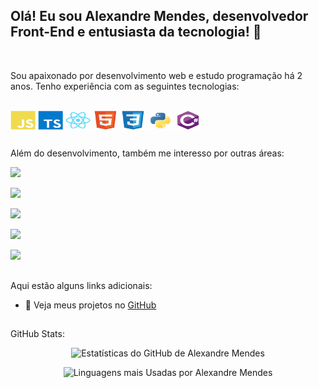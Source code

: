 ## Olá! Eu sou Alexandre Mendes, desenvolvedor Front-End e entusiasta da tecnologia! 👋

<div style="display: inline_block"><br>
  <p>Sou apaixonado por desenvolvimento web e estudo programação há 2 anos. Tenho experiência com as seguintes tecnologias:</p>
  
  <div style="display: inline_block"><br>
  <img align="center" alt="Rafa-Js" height="30" width="40" src="https://raw.githubusercontent.com/devicons/devicon/master/icons/javascript/javascript-plain.svg">
  <img align="center" alt="Rafa-Ts" height="30" width="40" src="https://raw.githubusercontent.com/devicons/devicon/master/icons/typescript/typescript-plain.svg">
  <img align="center" alt="Rafa-React" height="30" width="40" src="https://raw.githubusercontent.com/devicons/devicon/master/icons/react/react-original.svg">
  <img align="center" alt="Rafa-HTML" height="30" width="40" src="https://raw.githubusercontent.com/devicons/devicon/master/icons/html5/html5-original.svg">
  <img align="center" alt="Rafa-CSS" height="30" width="40" src="https://raw.githubusercontent.com/devicons/devicon/master/icons/css3/css3-original.svg">
  <img align="center" alt="Rafa-Python" height="30" width="40" src="https://raw.githubusercontent.com/devicons/devicon/master/icons/python/python-original.svg">
  <img align="center" alt="Rafa-Csharp" height="30" width="40" src="https://raw.githubusercontent.com/devicons/devicon/master/icons/csharp/csharp-original.svg">
</div>
  
##

<div> 
  <p>Além do desenvolvimento, também me interesso por outras áreas:</p>
  
  <a href="https://www.youtube.com/channel/UCW1mEH4wa8JL_01rKGXbnYw" target="_blank"><img src="https://img.shields.io/badge/YouTube-Canal%20de%20Lo--fi%20Beats-FF0000?style=for-the-badge&logo=youtube&logoColor=white" target="_blank"></a>
  
  <a href="https://www.instagram.com/alexmendesj/" target="_blank"><img src="https://img.shields.io/badge/Instagram-@alexmendesj-%23E4405F?style=for-the-badge&logo=instagram&logoColor=white" target="_blank"></a>
  
  <a href="https://discord.gg/7UPSftEkH5" target="_blank"><img src="https://img.shields.io/badge/Discord-Comunidade%20de%20Desenvolvedores-7289DA?style=for-the-badge&logo=discord&logoColor=white" target="_blank"></a> 
  
  <a href="mailto:alexandremendesne@gmail.com"><img src="https://img.shields.io/badge/Gmail-Entre%20em%20Contato-%23333?style=for-the-badge&logo=gmail&logoColor=white" target="_blank"></a>
  
  <a href="https://www.linkedin.com/in/alexandre-mendes-a74060274/" target="_blank"><img src="https://img.shields.io/badge/LinkedIn-Conecte--se%20comigo-%230077B5?style=for-the-badge&logo=linkedin&logoColor=white" target="_blank"></a> 
</div>

##

<div>
  <p>Aqui estão alguns links adicionais:</p>
  
  - 🚀 Veja meus projetos no [GitHub](https://github.com/AlexandreMendes7)
</div>

##

<div>
  <p>GitHub Stats:</p>
  
  <p align="center">
    <img src="https://github-readme-stats.vercel.app/api?username=AlexandreMendes7&show_icons=true&theme=algolia" alt="Estatísticas do GitHub de Alexandre Mendes">
  </p>
  
  <p align="center">
    <img src="https://github-readme-stats.vercel.app/api/top-langs/?username=AlexandreMendes7&layout=compact&theme=algolia" alt="Linguagens mais Usadas por Alexandre Mendes">
  </p>
</div>
